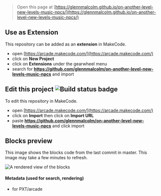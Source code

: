  


> Open this page at [https://glennmalcolm.github.io/on-another-level-new-levels-music-npcs/](https://glennmalcolm.github.io/on-another-level-new-levels-music-npcs/)

## Use as Extension

This repository can be added as an **extension** in MakeCode.

* open [https://arcade.makecode.com/](https://arcade.makecode.com/)
* click on **New Project**
* click on **Extensions** under the gearwheel menu
* search for **https://github.com/glennmalcolm/on-another-level-new-levels-music-npcs** and import

## Edit this project ![Build status badge](https://github.com/glennmalcolm/on-another-level-new-levels-music-npcs/workflows/MakeCode/badge.svg)

To edit this repository in MakeCode.

* open [https://arcade.makecode.com/](https://arcade.makecode.com/)
* click on **Import** then click on **Import URL**
* paste **https://github.com/glennmalcolm/on-another-level-new-levels-music-npcs** and click import

## Blocks preview

This image shows the blocks code from the last commit in master.
This image may take a few minutes to refresh.

![A rendered view of the blocks](https://github.com/glennmalcolm/on-another-level-new-levels-music-npcs/raw/master/.github/makecode/blocks.png)

#### Metadata (used for search, rendering)

* for PXT/arcade
<script src="https://makecode.com/gh-pages-embed.js"></script><script>makeCodeRender("{{ site.makecode.home_url }}", "{{ site.github.owner_name }}/{{ site.github.repository_name }}");</script>
